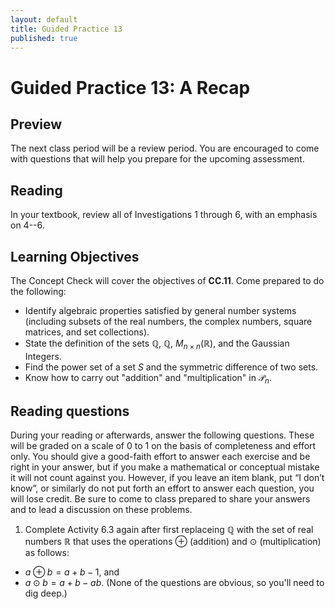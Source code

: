 ```yaml
---
layout: default
title: Guided Practice 13
published: true
---
```



# Guided Practice 13: A Recap

## Preview

The next class period will be a review period. You are encouraged to come with questions that will help you prepare for the upcoming assessment.

## Reading

In your textbook, review all of Investigations 1 through 6, with an emphasis on 4--6.

## Learning Objectives 

The Concept Check will cover the objectives of __CC.11__. Come prepared to do the following:


+ Identify algebraic properties satisfied by general number systems (including subsets of the real numbers, the complex numbers, square matrices, and set collections).
+ State the definition of the sets $\mathbb{Q}$, $\mathbb{Q}$, $M_{n\times n}(\mathbb{R})$, and the Gaussian Integers.
+ Find the power set of a set $S$ and the symmetric difference of two sets.
+ Know how to carry out "addition" and "multiplication" in $\mathcal{P}_n$.

## Reading questions

During your reading or afterwards, answer the following questions. These will be graded on a scale of 0 to 1 on the basis of completeness and effort only. You should give a good-faith effort to answer each exercise and be right in your answer, but if you make a mathematical or conceptual mistake it will not count against you. However, if you leave an item blank, put “I don’t know”, or similarly do not put forth an effort to answer each question, you will lose credit. Be sure to come to class prepared to share your answers and to lead a discussion on these problems.

1. Complete Activity 6.3 again after first replaceing $\mathbb{Q}$ with the set of real numbers $\mathbb{R}$ that uses the operations $\oplus$ (addition) and $\odot$ (multiplication) as follows: 
  + $a\oplus b=a+b-1$, and
  + $a\odot b=a+b-ab$.
(None of the questions are obvious, so you'll need to dig deep.)
